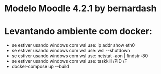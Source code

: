 # Modelo Moodle 4.2.1 by bernardash

# Levantando ambiente com docker:

- se estiver usando windows com wsl use: ip addr show eth0
- se estiver usando windows com wsl use: wsl --shutdown
- se estiver usando windows com wsl use: netstat -aon | findstr :80
- se estiver usando windows com wsl use: taskkill /PID <PID> /F
- docker-compose up --build

